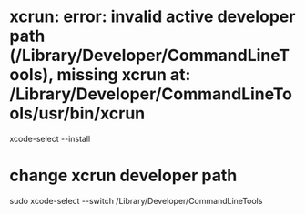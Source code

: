 # xcrun: error: invalid active developer path (/Library/Developer/CommandLineTools), missing xcrun at: /Library/Developer/CommandLineTools/usr/bin/xcrun
xcode-select --install

# change xcrun developer path
sudo xcode-select --switch /Library/Developer/CommandLineTools

